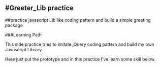 #Greeter_Lib practice
------
##practice javascript Lib like coding pattern and build a simple greeting package

###Learning Path

This side practice tries to imitate jQuery coding pattern and build my own Javascript Library.

Here just put the prototype and in this practice I've learn some skill below.
